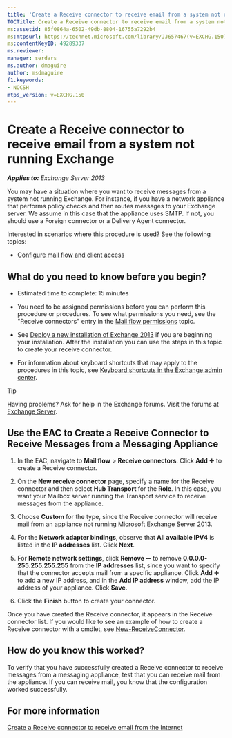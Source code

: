 ```yaml
---
title: 'Create a Receive connector to receive email from a system not running Exchange'
TOCTitle: Create a Receive connector to receive email from a system not running Exchange
ms:assetid: 85f0864a-6502-49db-8804-16755a7292b4
ms:mtpsurl: https://technet.microsoft.com/library/JJ657467(v=EXCHG.150)
ms:contentKeyID: 49289337
ms.reviewer: 
manager: serdars
ms.author: dmaguire
author: msdmaguire
f1.keywords:
- NOCSH
mtps_version: v=EXCHG.150
---
```


# Create a Receive connector to receive email from a system not running Exchange

_**Applies to:** Exchange Server 2013_

You may have a situation where you want to receive messages from a system not running Exchange. For instance, if you have a network appliance that performs policy checks and then routes messages to your Exchange server. We assume in this case that the appliance uses SMTP. If not, you should use a Foreign connector or a Delivery Agent connector.

Interested in scenarios where this procedure is used? See the following topics:

- [Configure mail flow and client access](configure-mail-flow-and-client-access-exchange-2013-help.md)

## What do you need to know before you begin?

- Estimated time to complete: 15 minutes

- You need to be assigned permissions before you can perform this procedure or procedures. To see what permissions you need, see the "Receive connectors" entry in the [Mail flow permissions](mail-flow-permissions-exchange-2013-help.md) topic.

- See [Deploy a new installation of Exchange 2013](deploy-a-new-installation-of-exchange-2013-exchange-2013-help.md) if you are beginning your installation. After the installation you can use the steps in this topic to create your receive connector.

- For information about keyboard shortcuts that may apply to the procedures in this topic, see [Keyboard shortcuts in the Exchange admin center](keyboard-shortcuts-in-the-exchange-admin-center-2013-help.md).

> [!TIP]
> Having problems? Ask for help in the Exchange forums. Visit the forums at [Exchange Server](https://social.technet.microsoft.com/forums/office/home?category=exchangeserver).

## Use the EAC to Create a Receive Connector to Receive Messages from a Messaging Appliance

1. In the EAC, navigate to **Mail flow** \> **Receive connectors**. Click **Add** ![Add Icon](images/JJ218640.c1e75329-d6d7-4073-a27d-498590bbb558(EXCHG.150).gif "Add Icon") to create a Receive connector.

2. On the **New receive connector** page, specify a name for the Receive connector and then select **Hub Transport** for the **Role**. In this case, you want your Mailbox server running the Transport service to receive messages from the appliance.

3. Choose **Custom** for the type, since the Receive connector will receive mail from an appliance not running Microsoft Exchange Server 2013.

4. For the **Network adapter bindings**, observe that **All available IPV4** is listed in the **IP addresses** list. Click **Next**.

5. For **Remote network settings**, click **Remove** ![Remove icon](images/Dd362328.479b6ced-8d64-4277-a725-f17fea202b28(EXCHG.150).gif "Remove icon") to remove **0.0.0.0-255.255.255.255** from the **IP addresses** list, since you want to specify that the connector accepts mail from a specific appliance. Click **Add** ![Add Icon](images/JJ218640.c1e75329-d6d7-4073-a27d-498590bbb558(EXCHG.150).gif "Add Icon") to add a new IP address, and in the **Add IP address** window, add the IP address of your appliance. Click **Save**.

6. Click the **Finish** button to create your connector.

Once you have created the Receive connector, it appears in the Receive connector list. If you would like to see an example of how to create a Receive connector with a cmdlet, see [New-ReceiveConnector](https://docs.microsoft.com/powershell/module/exchange/New-ReceiveConnector).

## How do you know this worked?

To verify that you have successfully created a Receive connector to receive messages from a messaging appliance, test that you can receive mail from the appliance. If you can receive mail, you know that the configuration worked successfully.

## For more information

[Create a Receive connector to receive email from the Internet](create-a-receive-connector-to-receive-email-from-the-internet-exchange-2013-help.md)
